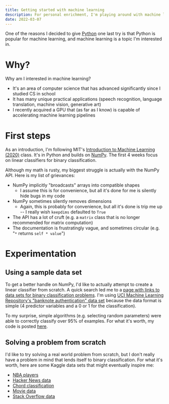 ```yaml
---
title: Getting started with machine learning
description: For personal enrichment, I'm playing around with machine learning.
date: 2022-03-07
---
```

One of the reasons I decided to give [Python](../programming-languages/python.md) one last try is that Python is popular for machine learning, and machine learning is a topic I'm interested in.

# Why?
Why am I interested in machine learning?

* It's an area of computer science that has advanced significantly since I studied CS in school
* It has many unique practical applications (speech recognition, language translation, machine vision, generative art)
* I recently acquired a GPU that (as far as I know) is capable of accelerating machine learning pipelines

# First steps
As an introduction, I'm following MIT's [Introduction to Machine Learning (2020)](https://openlearninglibrary.mit.edu/courses/course-v1:MITx+6.036+1T2019/about) class. It's in Python and builds on [NumPy](https://numpy.org/). The first 4 weeks focus on linear classifiers for binary classification.

Although my math is rusty, my biggest struggle is actually with the NumPy API. Here is my list of grievances:

* NumPy implicitly "broadcasts" arrays into compatible shapes
  * I assume this is for convenience, but all it's done for me is silently hide bugs in my code
* NumPy sometimes silently removes dimensions
  * Again, this is probably for convenience, but all it's done is trip me up -- I really wish `keepdims` defaulted to `True`
* The API has a lot of cruft (e.g. a `matrix` class that is no longer recommended for matrix computation)
* The documentation is frustratingly vague, and sometimes circular (e.g. "`*` returns `self * value`")

# Experimentation
## Using a sample data set
To get a better handle on NumPy, I'd like to actually attempt to create a linear classifier from scratch. A quick search led me to a [page with links to data sets for binary classification problems](https://jamesmccaffrey.wordpress.com/2018/03/14/datasets-for-binary-classification/). I'm using [UCI Machine Learning Repository's "banknote authentication" data set](https://archive.ics.uci.edu/ml/datasets/banknote+authentication) because the data format is simple (4 predictor variables and a 0 or 1 for the classification).

To my surprise, simple algorithms (e.g. selecting random parameters) were able to correctly classify over 95% of examples. For what it's worth, my code is posted [here](https://github.com/jaredkrinke/ml/tree/main/binary-classification).

## Solving a problem from scratch
I'd like to try solving a real world problem from scratch, but I don't really have a problem in mind that lends itself to binary classification. For what it's worth, here are some Kaggle data sets that might eventually inspire me:

* [NBA players](https://www.kaggle.com/vivovinco/nba-player-stats)
* [Hacker News data](https://www.kaggle.com/hacker-news/hacker-news)
* [Chord classification](https://www.kaggle.com/deepcontractor/musical-instrument-chord-classification)
* [Movie data](https://www.kaggle.com/rounakbanik/the-movies-dataset)
* [Stack Overflow data](https://www.kaggle.com/stackoverflow/stackoverflow)
